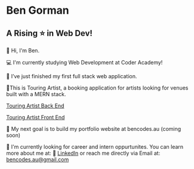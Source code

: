 # Ben Gorman
## A Rising :star: in Web Dev!

👋 Hi, I'm Ben.

💻 I'm currently studying Web Development at Coder Academy!

🎯 I’ve just finished my first full stack web application. 


🤘This is Touring Artist, a booking application for artists looking for venues built with a MERN stack. 


[Touring Artist Back End](https://github.com/bencodes-au/Touring-Artist-Back-End)


[Touring Artist Front End](https://github.com/bencodes-au/Touring-Artist-Front-End)

:dart: My next goal is to build my portfolio website at bencodes.au (coming soon)

🔭 I'm currently looking for career and intern oppurtunites. 
You can learn more about me at: 📑 [LinkedIn](https://linkedin.com/in/bencodes-au)
or reach me directly via Email at: bencodes.au@gmail.com


<!--
**bencodes-au/bencodes-au** is a ✨ _special_ ✨ repository because its `README.md` (this file) appears on your GitHub profile.

Here are some ideas to get you started:

- 🔭 I’m currently working on ...
- 🌱 I’m currently learning ...
- 👯 I’m looking to collaborate on ...
- 🤔 I’m looking for help with ...
- 💬 Ask me about ...
- 📫 How to reach me: ...
- 😄 Pronouns: ...
- ⚡ Fun fact: ...
-->
